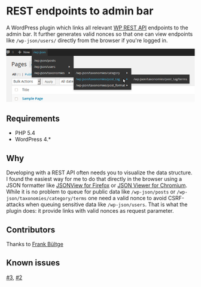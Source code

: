 # REST endpoints to admin bar

A WordPress plugin which links all relevant [WP REST API](http://wp-api.org/) endpoints to the admin bar. It further generates valid nonces
so that one can view endpoints like `/wp-json/users/` directly from the browser if you're logged in.

![admin-bar-sample](./admin-bar-sample.png)

## Requirements
 * PHP 5.4
 * WordPress 4.*

## Why
Developing with a REST API often needs you to visualize the data structure. I found the easiest way for me to do
that directly in the browser using a JSON formatter like [JSONView for Firefox](http://jsonview.com/) or [JSON Viewer for Chromium](https://chrome.google.com/webstore/detail/json-viewer/gbmdgpbipfallnflgajpaliibnhdgobh). While it
is no problem to queue for public data like `/wp-json/posts` or `/wp-json/taxonomies/category/terms` one need a
valid nonce to avoid CSRF-attacks when queuing sensitive data like `/wp-json/users`. That is what the plugin does:
it provide links with valid nonces as request parameter.

## Contributors

Thanks to [Frank Bültge](//github.com/bueltge)

## Known issues

[#3](../../issues/3), [#2](../../issues/2)